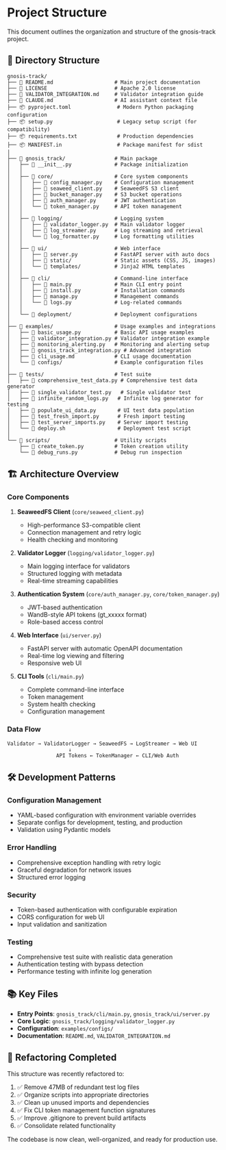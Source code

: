 # Project Structure

This document outlines the organization and structure of the gnosis-track project.

## 📁 Directory Structure

```
gnosis-track/
├── 📄 README.md                    # Main project documentation
├── 📄 LICENSE                      # Apache 2.0 license
├── 📄 VALIDATOR_INTEGRATION.md     # Validator integration guide
├── 📄 CLAUDE.md                    # AI assistant context file
├── 📦 pyproject.toml               # Modern Python packaging configuration
├── 📦 setup.py                     # Legacy setup script (for compatibility)
├── 📦 requirements.txt             # Production dependencies
├── 📦 MANIFEST.in                  # Package manifest for sdist
│
├── 📁 gnosis_track/                # Main package
│   ├── 📄 __init__.py              # Package initialization
│   │
│   ├── 📁 core/                    # Core system components
│   │   ├── 📄 config_manager.py    # Configuration management
│   │   ├── 📄 seaweed_client.py    # SeaweedFS S3 client
│   │   ├── 📄 bucket_manager.py    # S3 bucket operations
│   │   ├── 📄 auth_manager.py      # JWT authentication
│   │   └── 📄 token_manager.py     # API token management
│   │
│   ├── 📁 logging/                 # Logging system
│   │   ├── 📄 validator_logger.py  # Main validator logger
│   │   ├── 📄 log_streamer.py      # Log streaming and retrieval
│   │   └── 📄 log_formatter.py     # Log formatting utilities
│   │
│   ├── 📁 ui/                      # Web interface
│   │   ├── 📄 server.py            # FastAPI server with auto docs
│   │   ├── 📁 static/              # Static assets (CSS, JS, images)
│   │   └── 📁 templates/           # Jinja2 HTML templates
│   │
│   ├── 📁 cli/                     # Command-line interface
│   │   ├── 📄 main.py              # Main CLI entry point
│   │   ├── 📄 install.py           # Installation commands
│   │   ├── 📄 manage.py            # Management commands
│   │   └── 📄 logs.py              # Log-related commands
│   │
│   └── 📁 deployment/              # Deployment configurations
│
├── 📁 examples/                    # Usage examples and integrations
│   ├── 📄 basic_usage.py           # Basic API usage examples
│   ├── 📄 validator_integration.py # Validator integration example
│   ├── 📄 monitoring_alerting.py   # Monitoring and alerting setup
│   ├── 📄 gnosis_track_integration.py # Advanced integration
│   ├── 📄 cli_usage.md             # CLI usage documentation
│   └── 📁 configs/                 # Example configuration files
│
├── 📁 tests/                       # Test suite
│   ├── 📄 comprehensive_test_data.py # Comprehensive test data generator
│   ├── 📄 single_validator_test.py   # Single validator test
│   ├── 📄 infinite_random_logs.py   # Infinite log generator for testing
│   ├── 📄 populate_ui_data.py       # UI test data population
│   ├── 📄 test_fresh_import.py      # Fresh import testing
│   ├── 📄 test_server_imports.py    # Server import testing
│   └── 📄 deploy.sh                 # Deployment test script
│
└── 📁 scripts/                     # Utility scripts
    ├── 📄 create_token.py          # Token creation utility
    └── 📄 debug_runs.py            # Debug run inspection
```

## 🏗️ Architecture Overview

### Core Components

1. **SeaweedFS Client** (`core/seaweed_client.py`)
   - High-performance S3-compatible client
   - Connection management and retry logic
   - Health checking and monitoring

2. **Validator Logger** (`logging/validator_logger.py`) 
   - Main logging interface for validators
   - Structured logging with metadata
   - Real-time streaming capabilities

3. **Authentication System** (`core/auth_manager.py`, `core/token_manager.py`)
   - JWT-based authentication
   - WandB-style API tokens (gt_xxxxx format)
   - Role-based access control

4. **Web Interface** (`ui/server.py`)
   - FastAPI server with automatic OpenAPI documentation
   - Real-time log viewing and filtering
   - Responsive web UI

5. **CLI Tools** (`cli/main.py`)
   - Complete command-line interface
   - Token management
   - System health checking
   - Configuration management

### Data Flow

```
Validator → ValidatorLogger → SeaweedFS → LogStreamer → Web UI
                    ↓
                API Tokens ← TokenManager ← CLI/Web Auth
```

## 🛠️ Development Patterns

### Configuration Management
- YAML-based configuration with environment variable overrides
- Separate configs for development, testing, and production
- Validation using Pydantic models

### Error Handling
- Comprehensive exception handling with retry logic
- Graceful degradation for network issues
- Structured error logging

### Security
- Token-based authentication with configurable expiration
- CORS configuration for web UI
- Input validation and sanitization

### Testing
- Comprehensive test suite with realistic data generation
- Authentication testing with bypass detection
- Performance testing with infinite log generation

## 📚 Key Files

- **Entry Points**: `gnosis_track/cli/main.py`, `gnosis_track/ui/server.py`
- **Core Logic**: `gnosis_track/logging/validator_logger.py`
- **Configuration**: `examples/configs/`
- **Documentation**: `README.md`, `VALIDATOR_INTEGRATION.md`

## 🔄 Refactoring Completed

This structure was recently refactored to:

1. ✅ Remove 47MB of redundant test log files
2. ✅ Organize scripts into appropriate directories
3. ✅ Clean up unused imports and dependencies
4. ✅ Fix CLI token management function signatures
5. ✅ Improve .gitignore to prevent build artifacts
6. ✅ Consolidate related functionality

The codebase is now clean, well-organized, and ready for production use.